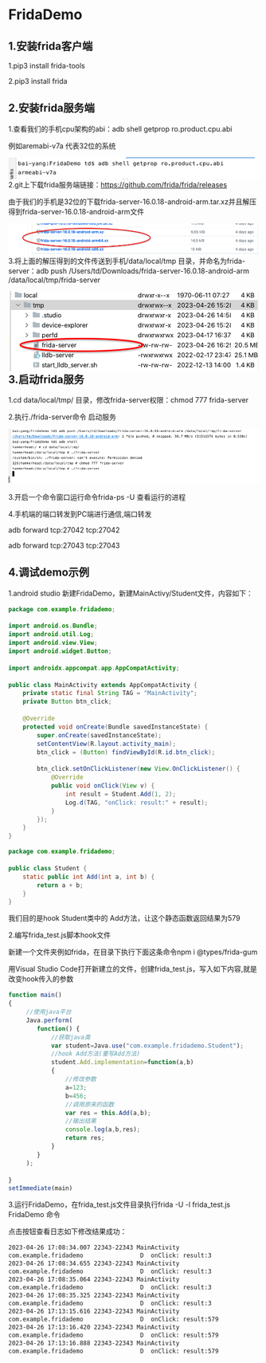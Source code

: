 # FridaDemo
## 1.安装frida客户端

1.pip3 install frida-tools

2.pip3 install frida

## 2.安装frida服务端

1.查看我们的手机cpu架构的abi：adb shell getprop ro.product.cpu.abi

例如aremabi-v7a 代表32位的系统

<img src="./images/0.png" alt="0" style="float: left;zoom:100%;" />

2.git上下载frida服务端链接：https://github.com/frida/frida/releases

由于我们的手机是32位的下载frida-server-16.0.18-android-arm.tar.xz并且解压得到frida-server-16.0.18-android-arm文件

<img src="./images/1.png" alt="1" style="float: left;zoom:80%;" />



3.将上面的解压得到的文件传送到手机/data/local/tmp 目录，并命名为frida-server：adb push /Users/td/Downloads/frida-server-16.0.18-android-arm /data/local/tmp/frida-server

<img src="./images/2.png" alt="2" style="float: left;zoom:100%;" />

## 3.启动frida服务

1.cd data/local/tmp/ 目录，修改frida-server权限：chmod 777 frida-server

2.执行./frida-server命令 启动服务

![3](./images/3.png)

3.开启一个命令窗口运行命令frida-ps -U   查看运行的进程

4.手机端的端口转发到PC端进行通信,端口转发

adb forward tcp:27042 tcp:27042

adb forward tcp:27043 tcp:27043

## 4.调试demo示例

1.android studio 新建FridaDemo，新建MainActivy/Student文件，内容如下：

```java
package com.example.fridademo;

import android.os.Bundle;
import android.util.Log;
import android.view.View;
import android.widget.Button;

import androidx.appcompat.app.AppCompatActivity;

public class MainActivity extends AppCompatActivity {
    private static final String TAG = "MainActivity";
    private Button btn_click;

    @Override
    protected void onCreate(Bundle savedInstanceState) {
        super.onCreate(savedInstanceState);
        setContentView(R.layout.activity_main);
        btn_click = (Button) findViewById(R.id.btn_click);

        btn_click.setOnClickListener(new View.OnClickListener() {
            @Override
            public void onClick(View v) {
                int result = Student.Add(1, 2);
                Log.d(TAG, "onClick: result:" + result);
            }
        });
    }
}
```



```java
package com.example.fridademo;

public class Student {
    static public int Add(int a, int b) {
        return a + b;
    }
}
```

我们目的是hook Student类中的 Add方法，让这个静态函数返回结果为579

2.编写frida_test.js脚本hook文件

新建一个文件夹例如frida，在目录下执行下面这条命令npm i @types/frida-gum

用Visual Studio Code打开新建立的文件，创建frida_test.js，写入如下内容,就是改变hook传入的参数

```js
function main()
{
     //使用java平台
     Java.perform(
        function() {
            //获取java类
            var student=Java.use("com.example.fridademo.Student");
            //hook Add方法(重写Add方法) 
            student.Add.implementation=function(a,b)
            {
                //修改参数
                a=123;
                b=456;
                //调用原来的函数
                var res = this.Add(a,b);
                //输出结果
                console.log(a,b,res);
                return res;
            }
        }
     );
    
}
setImmediate(main)
```

3.运行FridaDemo，在frida_test.js文件目录执行frida -U  -l frida_test.js  FridaDemo 命令

点击按钮查看日志如下修改结果成功：

```
2023-04-26 17:08:34.007 22343-22343 MainActivity            com.example.fridademo                D  onClick: result:3
2023-04-26 17:08:34.655 22343-22343 MainActivity            com.example.fridademo                D  onClick: result:3
2023-04-26 17:08:35.064 22343-22343 MainActivity            com.example.fridademo                D  onClick: result:3
2023-04-26 17:08:35.325 22343-22343 MainActivity            com.example.fridademo                D  onClick: result:3
2023-04-26 17:13:15.616 22343-22343 MainActivity            com.example.fridademo                D  onClick: result:579
2023-04-26 17:13:16.420 22343-22343 MainActivity            com.example.fridademo                D  onClick: result:579
2023-04-26 17:13:16.888 22343-22343 MainActivity            com.example.fridademo                D  onClick: result:579
```



